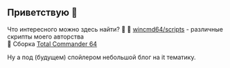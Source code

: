 ## Приветствую 👋

Что интересного можно здесь найти? 🤔 
📜 [wincmd64/scripts](https://github.com/wincmd64/scripts) - различные скрипты моего авторства  
💾 Сборка [Total Commander 64](https://github.com/wincmd64/blog/wiki/TotalCmd)  

Ну а под (будущем) спойлером небольшой блог на it тематику.

